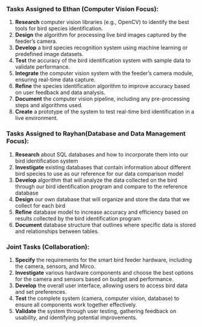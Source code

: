 ### **Tasks Assigned to Ethan (Computer Vision Focus):**

1. **Research** computer vision libraries (e.g., OpenCV) to identify the best tools for bird species identification.  
2. **Design** the algorithm for processing live bird images captured by the feeder’s camera.  
3. **Develop** a bird species recognition system using machine learning or predefined image datasets.  
4. **Test** the accuracy of the bird identification system with sample data to validate performance.  
5. **Integrate** the computer vision system with the feeder’s camera module, ensuring real-time data capture.  
6. **Refine** the species identification algorithm to improve accuracy based on user feedback and data analysis.  
7. **Document** the computer vision pipeline, including any pre-processing steps and algorithms used.  
8. **Create** a prototype of the system to test real-time bird identification in a live environment.

### **Tasks Assigned to Rayhan(Database and Data Management Focus):**

1. **Research** about SQL databases and how to incorporate them into our bird identification system  
2. **Investigate** existing databases that contain information about different bird species to use as our reference for our data comparison model   
3. **Develop** algorithm that will analyze the data collected on the bird through our bird identification program and compare to the reference database  
4. **Design** our own database that will organize and store the data that we collect for each bird  
5. **Refine** database model to increase accuracy and efficiency based on results collected by the bird identification program  
6. **Document** database structure that outlines where specific data is stored and relationships between tables.

### **Joint Tasks (Collaboration):**

1. **Specify** the requirements for the smart bird feeder hardware, including the camera, sensors, and Mirco.  
2. **Investigate** various hardware components and choose the best options for the camera and sensors based on budget and performance.  
3. **Develop** the overall user interface, allowing users to access bird data and set preferences.  
4. **Test** the complete system (camera, computer vision, database) to ensure all components work together effectively.  
5. **Validate** the system through user testing, gathering feedback on usability, and identifying potential improvements.

